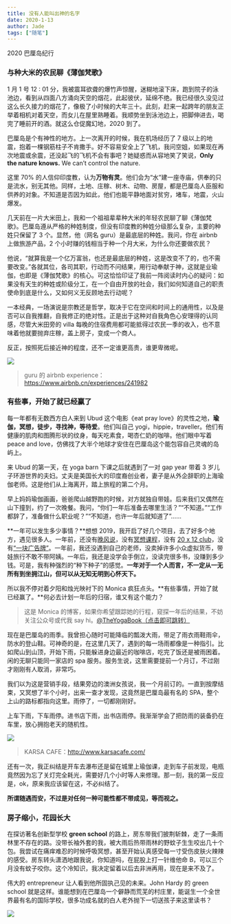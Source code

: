 ```yaml
---
title: 没有人能叫出神的名字
date: 2020-1-13
author: Jade
tags: ["随笔"]
---
```


2020 巴厘岛纪行

<!--more-->

### 与种大米的农民聊《薄伽梵歌》

1 月 1 号 12 : 01 分，我被震耳欲聋的爆竹声惊醒，迷糊地滚下床，跑到院子的泳池边，看到从四面八方涌向天空的烟花，此起彼伏，延绵不绝。我已经很久没见过这么长久接力的烟花了，像极了小时候的大年三十。此刻，赶来一起跨年的朋友正举着相机对着天空，而女儿在屋里熟睡着。我顺势坐到泳池边上，把脚伸进去，喝完了睡前开的酒。就这么仓促魔幻地，2020 到了。

巴厘岛是个有神性的地方。上一次离开的时候，我在机场经历了 7 级以上的地震，抱着一棵钢筋柱子不肯撒手。好不容易安全上了飞机，我问空姐，如果现在再次地震或余震，还没起飞的飞机不会有事吧？她疑惑而从容地笑了笑说，**Only the nature knows.** We can’t control the nature.

这里 70% 的人信仰印度教，认为**万物有灵**。他们会为“水”建一座寺庙，供奉的只是流水，别无其他。同样，土地、庄稼、树木、动物、房屋，都是巴厘岛人臣服和供养的对象。不知道是否因为如此，他们也能平静地面对贫穷，堵车，地震，火山爆发。

几天前在一片大米田上，我和一个祖祖辈辈种大米的年轻农民聊了聊《薄伽梵歌》。巴厘岛遵从严格的种姓制度，但没有印度教的种姓分级那么复杂，主要的种姓只保留了 3 个。显然，他（网名 guru）是最底层的种姓。我问，你在 airbnb 上做旅游产品，2 个小时赚的钱相当于种一个月大米，为什么你还要做农民？

他说，“就算我是一个亿万富翁，也还是最底层的种姓，这是改变不了的，也不需要改变。”各就其位，各司其职，行动而不问结果，用行动奉献于神，这就是业瑜伽，也即是《薄伽梵歌》的核心。可这恰恰印证了我前一阵阅读时内心的疑问：如果没有天生的种姓或阶级分工，在一个自由开放的社会，我们如何知道自己的职责使命到底是什么，又如何义无反顾地去行动呢？

一本经典，一场演说是宗教还是哲学，取决于它在空间和时间上的通用性，以及是否可以自我推翻，自我修正的绝对性。正是出于这种对自我角色心安理得的认同感，尽管大米田旁的 villa 每晚的住宿费用都可能抵得过农民一季的收入，也不意味着他就要抛弃庄稼，盖上房子，变成一个商人。

反正，按照死后接近神的程度，还不一定谁更高贵，谁更卑微呢。

![](https://cosmosrepair-1257028016.cos.ap-beijing.myqcloud.com/381578479483_.pic_hd.jpg)

> guru 的 airbnb experience：<https://www.airbnb.cn/experiences/241982>

### 有些事，开始了就已经赢了 

每一年都有无数西方白人来到 Ubud 这个电影《eat pray love》的灵性之地，**瑜伽，冥想，徒步，寻找神，等待爱**。他们叫自己 yogi，hippie，traveller。他们有健康的肌肉和图腾形状的纹身，每天吃素食，喝杏仁奶的咖啡。他们眼中写着 peace and love，仿佛找了大半个地球才安住在巴厘岛这个能包容自己灵魂的岛屿上。

来 Ubud 的第一天，在 yoga barn 下课之后就遇到了一对 gap year 带着 3 岁儿子环游世界的夫妇。丈夫是美国长大的印度裔创业者，妻子是从外企辞职的上海瑜伽老师。这是他们从上海离开，踏上旅程的第二个月。

早上妈妈瑜伽画画，爸爸爬山越野跑的时候，对方就独自带娃。后来我们又偶然在山下撞到，约了一次晚餐。我问，“你们一年后准备去哪里生活？”“不知道。”“工作都辞了，准备做什么职业呢？”“不知道，也许一年后就知道了”……

**一年可以发生多少事情？**想想 2019，我开启了好几个项目，去了好多个地方，遇见很多人。一年前，还没有[晚风说](https://podcasts.cosmosrepair.com/)，没有[冥想课程](https://mp.weixin.qq.com/s?__biz=MzA5Nzk4MDMxMg==&mid=2247484680&idx=1&sn=2a5b8f1e1f1c1e6820adf5cc95d997fe&chksm=9099dfffa7ee56e9408aa248731e3e3e502c984ca1e577decc28d66d458f2e93a600dc6d6b40&scene=21#wechat_redirect)，没有 [20 x 12 club](https://mp.weixin.qq.com/s?__biz=MzA5Nzk4MDMxMg==&mid=2247484834&idx=1&sn=ebd2c537b12e63baef2e9eaac505c26b&chksm=9099df55a7ee5643ab84485931d52082bbb2a6ee7078bdd536faf2cbbcb7bb22783aeaf13d4b&scene=21#wechat_redirect)，没有[“一块广告牌”](https://mp.weixin.qq.com/s?__biz=MzA5Nzk4MDMxMg==&mid=2247484122&idx=1&sn=4f8fbaeadbef5f4bf82f85a1361800d5&chksm=9099d82da7ee513b9418b1bcec88412870f68d1911b9cf6a8e2d4a19475447f12ad0f0b98a27&scene=21#wechat_redirect)。一年前，我还没遇到自己的老师，没卖掉许多小众虚拟货币，带娃旅行不敢不带阿姨。一年后，我还是没学会手倒立，没读完很多书，没赚到多少钱。可是，我有种强烈的“种下种子”的感觉。**一年对于一个人而言，不一定从一无所有到坐拥江山，但可以从无知无明到心怀天下。**

所以我不停对着夕阳和烛光映衬下的 Monica 疯狂点头。**有些事情，开始了就已经赢了。**何必去计划一年后的归宿，谁又有这个能力？

> 这是 Monica 的博客，如果你希望跟踪她的行程，窥探一年后的结果，不妨关注公众号或代我 say hi。[@TheYogaBook（点击即可跳转）](https://mp.weixin.qq.com/s?__biz=MzU4MDg1MDk0OA==&mid=2247484043&idx=1&sn=6942de20f8b23108311672b148897907&chksm=fd51c6e0ca264ff6b1e668131cdb392e6163689d2ff2a0c0e416cc6aac8c416cab5ba858518d&scene=21#wechat_redirect)

现在是巴厘岛的雨季。我曾担心随时可能降临的瓢泼大雨，带足了雨衣雨鞋雨伞，防水的登山鞋。可神奇的是，在这里几天了，遇到的每一场雨都像是一种指引。比如爬山到山顶，开始下雨，只能躲进身边最近的咖啡店，吃完了饭还是被雨困着。闲的无聊只能同一家店的 spa 服务。服务生说，这里需要提前一个月订，不过刚才刚刚有人取消，非常巧。

我们以为这是营销手段，结果旁边的澳洲女孩说，我一个月前订的。一直到按摩结束，又冥想了半个小时，出来一查才发现，这竟然是巴厘岛最有名的 SPA，整个上山的路标都指向这里。雨停了，一切都刚刚好。

上车下雨，下车雨停。进书店下雨，出书店雨停。我渐渐学会了把防雨的装备扔在车里，放心拥抱老天的随机性。

![](https://cosmosrepair-1257028016.cos.ap-beijing.myqcloud.com/1181578537417_.pic_hd.jpg)

> KARSA CAFE：<http://www.karsacafe.com/>

还有一次，我正纠结是开车去瀑布还是留在城里上瑜伽课，走到车子前发现，电瓶竟然因为忘了关灯完全耗光，需要好几个小时等人来修理。那一刻，我的第一反应是，ok，原来我应该留在这，不必纠结了。

**所谓随遇而安，不过是对任何一种可能性都不带成见，等而视之。**

### 房子缩小，花园长大 

在探访著名创新型学校 **green school** 的路上，房东带我们披荆斩棘，走了一条雨林里不存在的路。没带长袖外套的我，被大雨后热带雨林的野蚊子生生咬出几十个包。我尝试在痛痒难忍的时候呼吸冥想，甚至开始认真感受每一寸受伤皮肤火辣辣的感受。房东转头潇洒地跟我说，你知道吗，在屁股上打一针维他命 B，可以三个月没有蚊子咬你。这个冷知识，我决定留着以后去非洲再用，现在是来不及了。

伟大的 entrepreneur 让人看到他所固执己见的未来。John Hardy 的 green school 就是这样。谁能想到在巴厘岛一个僻静而荒芜的村庄里，能诞生一个全世界最有名的国际学校，很多功成名就的白人老外抛下一切送孩子来这里读书？

![](https://cosmosrepair-1257028016.cos.ap-beijing.myqcloud.com/1191578537423_.pic_hd.jpg)

